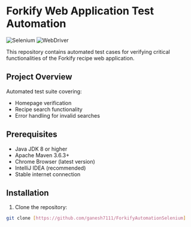 # Forkify Web Application Test Automation

![Selenium](https://img.shields.io/badge/Selenium-4.0.0-green.svg)
![WebDriver](https://img.shields.io/badge/WebDriver-Chrome-brightgreen.svg)

This repository contains automated test cases for verifying critical functionalities of the Forkify recipe web application.

## Project Overview

Automated test suite covering:
- Homepage verification
- Recipe search functionality
- Error handling for invalid searches

## Prerequisites

- Java JDK 8 or higher
- Apache Maven 3.6.3+
- Chrome Browser (latest version)
- IntelliJ IDEA (recommended)
- Stable internet connection

## Installation

1. Clone the repository:
```bash
git clone [https://github.com/ganesh7111/ForkifyAutomationSelenium]
